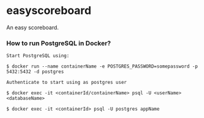 # easyscoreboard
An easy scoreboard.


### How to run PostgreSQL in Docker?

`Start PostgreSQL using:`

```
$ docker run --name containerName -e POSTGRES_PASSWORD=somepassword -p 5432:5432 -d postgres
```

`Authenticate to start using as postgres user`

```
$ docker exec -it <containerId/containerName> psql -U <userName> <databaseName>

$ docker exec -it <containerId> psql -U postgres appName

```



